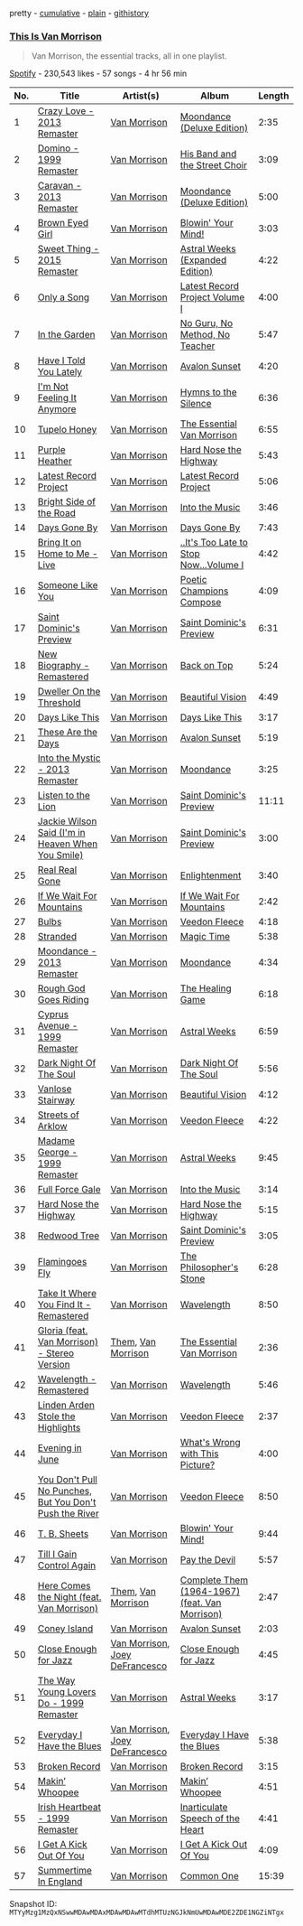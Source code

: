 pretty - [cumulative](/playlists/cumulative/37i9dQZF1DWUHyTgDVMaG1.md) - [plain](/playlists/plain/37i9dQZF1DWUHyTgDVMaG1) - [githistory](https://github.githistory.xyz/mackorone/spotify-playlist-archive/blob/main/playlists/plain/37i9dQZF1DWUHyTgDVMaG1)

### [This Is Van Morrison](https://open.spotify.com/playlist/37i9dQZF1DWUHyTgDVMaG1)

> Van Morrison, the essential tracks, all in one playlist.

[Spotify](https://open.spotify.com/user/spotify) - 230,543 likes - 57 songs - 4 hr 56 min

| No. | Title | Artist(s) | Album | Length |
|---|---|---|---|---|
| 1 | [Crazy Love \- 2013 Remaster](https://open.spotify.com/track/2TEq8wpp3h8FTbjM5zhYKu) | [Van Morrison](https://open.spotify.com/artist/44NX2ffIYHr6D4n7RaZF7A) | [Moondance \(Deluxe Edition\)](https://open.spotify.com/album/7diHYi0CglGJekoM3KaWBK) | 2:35 |
| 2 | [Domino \- 1999 Remaster](https://open.spotify.com/track/0eti3iRdEgUxwcIcN2N9DY) | [Van Morrison](https://open.spotify.com/artist/44NX2ffIYHr6D4n7RaZF7A) | [His Band and the Street Choir](https://open.spotify.com/album/3YdFToTF5Mr2HLx7zRUIQA) | 3:09 |
| 3 | [Caravan \- 2013 Remaster](https://open.spotify.com/track/1US01PIcb3RFVrcN8mO8CS) | [Van Morrison](https://open.spotify.com/artist/44NX2ffIYHr6D4n7RaZF7A) | [Moondance \(Deluxe Edition\)](https://open.spotify.com/album/7diHYi0CglGJekoM3KaWBK) | 5:00 |
| 4 | [Brown Eyed Girl](https://open.spotify.com/track/3yrSvpt2l1xhsV9Em88Pul) | [Van Morrison](https://open.spotify.com/artist/44NX2ffIYHr6D4n7RaZF7A) | [Blowin' Your Mind!](https://open.spotify.com/album/7dsWupQRlFuhG8FGiQAUjC) | 3:03 |
| 5 | [Sweet Thing \- 2015 Remaster](https://open.spotify.com/track/7rPsF218CASDaDEoMkEe03) | [Van Morrison](https://open.spotify.com/artist/44NX2ffIYHr6D4n7RaZF7A) | [Astral Weeks \(Expanded Edition\)](https://open.spotify.com/album/5PBbOTrlaXQauwwcq2ZiWO) | 4:22 |
| 6 | [Only a Song](https://open.spotify.com/track/70bSAKlzmRnvzD558Rbxg8) | [Van Morrison](https://open.spotify.com/artist/44NX2ffIYHr6D4n7RaZF7A) | [Latest Record Project Volume I](https://open.spotify.com/album/0a4R67uk3jP90Y4F6QYTpV) | 4:00 |
| 7 | [In the Garden](https://open.spotify.com/track/2Tsc8d03lxrsXiiuWpqGkn) | [Van Morrison](https://open.spotify.com/artist/44NX2ffIYHr6D4n7RaZF7A) | [No Guru, No Method, No Teacher](https://open.spotify.com/album/1s9pyp2esxBxLKEjEeSc5N) | 5:47 |
| 8 | [Have I Told You Lately](https://open.spotify.com/track/1VsGYaCBFjCVudtX9IGqDg) | [Van Morrison](https://open.spotify.com/artist/44NX2ffIYHr6D4n7RaZF7A) | [Avalon Sunset](https://open.spotify.com/album/2vE3SSFPxYt7jRu93j6rsi) | 4:20 |
| 9 | [I'm Not Feeling It Anymore](https://open.spotify.com/track/4h5YKBdOncDaKN4jXavfSm) | [Van Morrison](https://open.spotify.com/artist/44NX2ffIYHr6D4n7RaZF7A) | [Hymns to the Silence](https://open.spotify.com/album/0xJpmuJPncL86sIMY1h0lF) | 6:36 |
| 10 | [Tupelo Honey](https://open.spotify.com/track/0cxEPV4gEmfyZ5Lhja3ks1) | [Van Morrison](https://open.spotify.com/artist/44NX2ffIYHr6D4n7RaZF7A) | [The Essential Van Morrison](https://open.spotify.com/album/0RTU4KkKPJ5n8KnV18OaJs) | 6:55 |
| 11 | [Purple Heather](https://open.spotify.com/track/6HOEvcvvRU6eMtI96SA2Es) | [Van Morrison](https://open.spotify.com/artist/44NX2ffIYHr6D4n7RaZF7A) | [Hard Nose the Highway](https://open.spotify.com/album/2F6h5yYUVNcqqeCG55O8Rw) | 5:43 |
| 12 | [Latest Record Project](https://open.spotify.com/track/1Jsqzled83s9OW2qmgKNX4) | [Van Morrison](https://open.spotify.com/artist/44NX2ffIYHr6D4n7RaZF7A) | [Latest Record Project](https://open.spotify.com/album/7lYcnj8LJJ5wRfup0veESZ) | 5:06 |
| 13 | [Bright Side of the Road](https://open.spotify.com/track/4w4Shi3xjbZBDGuhLw5LsQ) | [Van Morrison](https://open.spotify.com/artist/44NX2ffIYHr6D4n7RaZF7A) | [Into the Music](https://open.spotify.com/album/11q2kAICayamyzbVlZvE90) | 3:46 |
| 14 | [Days Gone By](https://open.spotify.com/track/7mHKh4SM1RrPfGqcSLnzkq) | [Van Morrison](https://open.spotify.com/artist/44NX2ffIYHr6D4n7RaZF7A) | [Days Gone By](https://open.spotify.com/album/6sZTihTdgqrzx7pdnuNcrC) | 7:43 |
| 15 | [Bring It on Home to Me \- Live](https://open.spotify.com/track/6SvztZbxAJyRZZJOv5tC51) | [Van Morrison](https://open.spotify.com/artist/44NX2ffIYHr6D4n7RaZF7A) | [..It's Too Late to Stop Now...Volume I](https://open.spotify.com/album/7ycOIZnRNdpnAEaHXZwah4) | 4:42 |
| 16 | [Someone Like You](https://open.spotify.com/track/4beWEVoUbjSziAFPy8voaF) | [Van Morrison](https://open.spotify.com/artist/44NX2ffIYHr6D4n7RaZF7A) | [Poetic Champions Compose](https://open.spotify.com/album/5xGLnJnhmvRq9miVlfeWRN) | 4:09 |
| 17 | [Saint Dominic's Preview](https://open.spotify.com/track/0MgfdN0hWlNeQCSLqjfn6C) | [Van Morrison](https://open.spotify.com/artist/44NX2ffIYHr6D4n7RaZF7A) | [Saint Dominic's Preview](https://open.spotify.com/album/0i3c1sR3poI6S2VIH2VP7Q) | 6:31 |
| 18 | [New Biography \- Remastered](https://open.spotify.com/track/5a6kG1yZ7IXCmWkoke48ZR) | [Van Morrison](https://open.spotify.com/artist/44NX2ffIYHr6D4n7RaZF7A) | [Back on Top](https://open.spotify.com/album/6sBbb0X9PRAyoVfeKQtbaV) | 5:24 |
| 19 | [Dweller On the Threshold](https://open.spotify.com/track/4aHNpAIE8kD1NLIsyhQ6Kl) | [Van Morrison](https://open.spotify.com/artist/44NX2ffIYHr6D4n7RaZF7A) | [Beautiful Vision](https://open.spotify.com/album/73R5G9rjAuJGv3oWfMddjM) | 4:49 |
| 20 | [Days Like This](https://open.spotify.com/track/3xINh6YqkLfucEtjoa4x7D) | [Van Morrison](https://open.spotify.com/artist/44NX2ffIYHr6D4n7RaZF7A) | [Days Like This](https://open.spotify.com/album/2J2QLpbe1EBRP65w9v8CRL) | 3:17 |
| 21 | [These Are the Days](https://open.spotify.com/track/0qyAgwtnMU6AOszUw0DWTe) | [Van Morrison](https://open.spotify.com/artist/44NX2ffIYHr6D4n7RaZF7A) | [Avalon Sunset](https://open.spotify.com/album/2vE3SSFPxYt7jRu93j6rsi) | 5:19 |
| 22 | [Into the Mystic \- 2013 Remaster](https://open.spotify.com/track/3lh3iiiJeiBXHSZw6u0kh6) | [Van Morrison](https://open.spotify.com/artist/44NX2ffIYHr6D4n7RaZF7A) | [Moondance](https://open.spotify.com/album/5PfnCqRbdfIDMb1x3MPQam) | 3:25 |
| 23 | [Listen to the Lion](https://open.spotify.com/track/4gXwWfGICSNmWHwvtbZfby) | [Van Morrison](https://open.spotify.com/artist/44NX2ffIYHr6D4n7RaZF7A) | [Saint Dominic's Preview](https://open.spotify.com/album/0i3c1sR3poI6S2VIH2VP7Q) | 11:11 |
| 24 | [Jackie Wilson Said \(I'm in Heaven When You Smile\)](https://open.spotify.com/track/1hmPyDaLxfscy8AJpJsKJI) | [Van Morrison](https://open.spotify.com/artist/44NX2ffIYHr6D4n7RaZF7A) | [Saint Dominic's Preview](https://open.spotify.com/album/0i3c1sR3poI6S2VIH2VP7Q) | 3:00 |
| 25 | [Real Real Gone](https://open.spotify.com/track/4pGWgMDgwUQiKOHBUJquKd) | [Van Morrison](https://open.spotify.com/artist/44NX2ffIYHr6D4n7RaZF7A) | [Enlightenment](https://open.spotify.com/album/3LznBz5zOUG9nTPbsUFprz) | 3:40 |
| 26 | [If We Wait For Mountains](https://open.spotify.com/track/72fSnuSJOgp3TkdwhhwYhU) | [Van Morrison](https://open.spotify.com/artist/44NX2ffIYHr6D4n7RaZF7A) | [If We Wait For Mountains](https://open.spotify.com/album/6rkBYA1I3t4S9bOsDcrznC) | 2:42 |
| 27 | [Bulbs](https://open.spotify.com/track/4lLl4MNS8l5ACAcAZuUgYP) | [Van Morrison](https://open.spotify.com/artist/44NX2ffIYHr6D4n7RaZF7A) | [Veedon Fleece](https://open.spotify.com/album/1zvI5Kkxus94lhz0RvZWBf) | 4:18 |
| 28 | [Stranded](https://open.spotify.com/track/0M75UQAXb91A02Mmmxc8sh) | [Van Morrison](https://open.spotify.com/artist/44NX2ffIYHr6D4n7RaZF7A) | [Magic Time](https://open.spotify.com/album/2Y4iYwTsE3Xx5kcI6HCiXi) | 5:38 |
| 29 | [Moondance \- 2013 Remaster](https://open.spotify.com/track/6KHNMPZTSif1zFbFKErpNU) | [Van Morrison](https://open.spotify.com/artist/44NX2ffIYHr6D4n7RaZF7A) | [Moondance](https://open.spotify.com/album/5PfnCqRbdfIDMb1x3MPQam) | 4:34 |
| 30 | [Rough God Goes Riding](https://open.spotify.com/track/4Fm4dyENRyVQtJnae9EHPE) | [Van Morrison](https://open.spotify.com/artist/44NX2ffIYHr6D4n7RaZF7A) | [The Healing Game](https://open.spotify.com/album/6rtHawqH9k8k8MmOQeCUyd) | 6:18 |
| 31 | [Cyprus Avenue \- 1999 Remaster](https://open.spotify.com/track/7msn6OoGXrNOaBGvIH1eqT) | [Van Morrison](https://open.spotify.com/artist/44NX2ffIYHr6D4n7RaZF7A) | [Astral Weeks](https://open.spotify.com/album/4pG3bKkbmReDt5QTDn3JDz) | 6:59 |
| 32 | [Dark Night Of The Soul](https://open.spotify.com/track/5uqmyJLQAsGhzykrI01yJI) | [Van Morrison](https://open.spotify.com/artist/44NX2ffIYHr6D4n7RaZF7A) | [Dark Night Of The Soul](https://open.spotify.com/album/5KhH1gOH2LCuSZkznJcxUQ) | 5:56 |
| 33 | [Vanlose Stairway](https://open.spotify.com/track/4sq3wtuQK7roUlG5cIrTad) | [Van Morrison](https://open.spotify.com/artist/44NX2ffIYHr6D4n7RaZF7A) | [Beautiful Vision](https://open.spotify.com/album/73R5G9rjAuJGv3oWfMddjM) | 4:12 |
| 34 | [Streets of Arklow](https://open.spotify.com/track/2mJs4kzVnNaCwT8mxiT3kw) | [Van Morrison](https://open.spotify.com/artist/44NX2ffIYHr6D4n7RaZF7A) | [Veedon Fleece](https://open.spotify.com/album/1zvI5Kkxus94lhz0RvZWBf) | 4:22 |
| 35 | [Madame George \- 1999 Remaster](https://open.spotify.com/track/1N4MKISvC1ddfRCRQDXDd2) | [Van Morrison](https://open.spotify.com/artist/44NX2ffIYHr6D4n7RaZF7A) | [Astral Weeks](https://open.spotify.com/album/4pG3bKkbmReDt5QTDn3JDz) | 9:45 |
| 36 | [Full Force Gale](https://open.spotify.com/track/3KSxtCOb0dc5qBMRvYyv2l) | [Van Morrison](https://open.spotify.com/artist/44NX2ffIYHr6D4n7RaZF7A) | [Into the Music](https://open.spotify.com/album/11q2kAICayamyzbVlZvE90) | 3:14 |
| 37 | [Hard Nose the Highway](https://open.spotify.com/track/0bPjvlScO0C5v8bSvk3OOt) | [Van Morrison](https://open.spotify.com/artist/44NX2ffIYHr6D4n7RaZF7A) | [Hard Nose the Highway](https://open.spotify.com/album/2F6h5yYUVNcqqeCG55O8Rw) | 5:15 |
| 38 | [Redwood Tree](https://open.spotify.com/track/1mII4seqf75hdRck1MzKwz) | [Van Morrison](https://open.spotify.com/artist/44NX2ffIYHr6D4n7RaZF7A) | [Saint Dominic's Preview](https://open.spotify.com/album/0i3c1sR3poI6S2VIH2VP7Q) | 3:05 |
| 39 | [Flamingoes Fly](https://open.spotify.com/track/3kPDybDKRGGPYBZqfh8Zag) | [Van Morrison](https://open.spotify.com/artist/44NX2ffIYHr6D4n7RaZF7A) | [The Philosopher's Stone](https://open.spotify.com/album/3fqbgLpJg4ICPDfJkxHh0S) | 6:28 |
| 40 | [Take It Where You Find It \- Remastered](https://open.spotify.com/track/0ahlxoGhqZFNFtBNzmapbs) | [Van Morrison](https://open.spotify.com/artist/44NX2ffIYHr6D4n7RaZF7A) | [Wavelength](https://open.spotify.com/album/47nhRTYeYBKV5mEfXLV4fb) | 8:50 |
| 41 | [Gloria \(feat\. Van Morrison\) \- Stereo Version](https://open.spotify.com/track/1DKyFVzIh1oa1fFnEmTkIl) | [Them](https://open.spotify.com/artist/5BaHqGtf6UAZnHfqdPaTDA), [Van Morrison](https://open.spotify.com/artist/44NX2ffIYHr6D4n7RaZF7A) | [The Essential Van Morrison](https://open.spotify.com/album/0RXzDyBEGd2EGQTmv8cxQa) | 2:36 |
| 42 | [Wavelength \- Remastered](https://open.spotify.com/track/6KrMDGTp9CtkMLKyftDUTD) | [Van Morrison](https://open.spotify.com/artist/44NX2ffIYHr6D4n7RaZF7A) | [Wavelength](https://open.spotify.com/album/47nhRTYeYBKV5mEfXLV4fb) | 5:46 |
| 43 | [Linden Arden Stole the Highlights](https://open.spotify.com/track/2rqzOXZEUyV3OHzT2J3id7) | [Van Morrison](https://open.spotify.com/artist/44NX2ffIYHr6D4n7RaZF7A) | [Veedon Fleece](https://open.spotify.com/album/1zvI5Kkxus94lhz0RvZWBf) | 2:37 |
| 44 | [Evening in June](https://open.spotify.com/track/3Pu8J62fAyNI1CHEXslM5j) | [Van Morrison](https://open.spotify.com/artist/44NX2ffIYHr6D4n7RaZF7A) | [What's Wrong with This Picture?](https://open.spotify.com/album/5EPVIBCVtKKWbyuEgreyCY) | 4:00 |
| 45 | [You Don't Pull No Punches, But You Don't Push the River](https://open.spotify.com/track/64DWUaa8tCzi96lCthtrMW) | [Van Morrison](https://open.spotify.com/artist/44NX2ffIYHr6D4n7RaZF7A) | [Veedon Fleece](https://open.spotify.com/album/1zvI5Kkxus94lhz0RvZWBf) | 8:50 |
| 46 | [T\. B\. Sheets](https://open.spotify.com/track/2Ftkeb8VLLCf06mLapw86S) | [Van Morrison](https://open.spotify.com/artist/44NX2ffIYHr6D4n7RaZF7A) | [Blowin' Your Mind!](https://open.spotify.com/album/1SGveypuDZtRrDUcB3f5kA) | 9:44 |
| 47 | [Till I Gain Control Again](https://open.spotify.com/track/3Ux5V24J1UL2jeiRloQnqA) | [Van Morrison](https://open.spotify.com/artist/44NX2ffIYHr6D4n7RaZF7A) | [Pay the Devil](https://open.spotify.com/album/0YdHRHdFAcYXbQAfvNoIix) | 5:57 |
| 48 | [Here Comes the Night \(feat\. Van Morrison\)](https://open.spotify.com/track/3OfttbJAJNvkI4VwtZD2E7) | [Them](https://open.spotify.com/artist/5BaHqGtf6UAZnHfqdPaTDA), [Van Morrison](https://open.spotify.com/artist/44NX2ffIYHr6D4n7RaZF7A) | [Complete Them \(1964\-1967\) \(feat\. Van Morrison\)](https://open.spotify.com/album/0I5bDXICWz4idoFkxv0W4Z) | 2:47 |
| 49 | [Coney Island](https://open.spotify.com/track/5JhvJM164OomPRkQq9eO5t) | [Van Morrison](https://open.spotify.com/artist/44NX2ffIYHr6D4n7RaZF7A) | [Avalon Sunset](https://open.spotify.com/album/2vE3SSFPxYt7jRu93j6rsi) | 2:03 |
| 50 | [Close Enough for Jazz](https://open.spotify.com/track/2zklLOZ3s5Nqf4rCEc5ptE) | [Van Morrison](https://open.spotify.com/artist/44NX2ffIYHr6D4n7RaZF7A), [Joey DeFrancesco](https://open.spotify.com/artist/2hpwTpq2QENZv7EAvniKDR) | [Close Enough for Jazz](https://open.spotify.com/album/6ZMv5jBbwIwrmJ3zOtfJ8r) | 4:45 |
| 51 | [The Way Young Lovers Do \- 1999 Remaster](https://open.spotify.com/track/6lFrlUB7dEKJXftFNCCR8A) | [Van Morrison](https://open.spotify.com/artist/44NX2ffIYHr6D4n7RaZF7A) | [Astral Weeks](https://open.spotify.com/album/4pG3bKkbmReDt5QTDn3JDz) | 3:17 |
| 52 | [Everyday I Have the Blues](https://open.spotify.com/track/1fUJpQRC1vWFnBvtUzFtGK) | [Van Morrison](https://open.spotify.com/artist/44NX2ffIYHr6D4n7RaZF7A), [Joey DeFrancesco](https://open.spotify.com/artist/2hpwTpq2QENZv7EAvniKDR) | [Everyday I Have the Blues](https://open.spotify.com/album/7vuJehYbjAUsTiiS8tzOF1) | 5:38 |
| 53 | [Broken Record](https://open.spotify.com/track/0PWTBqQLucbGS5FfK7t4AQ) | [Van Morrison](https://open.spotify.com/artist/44NX2ffIYHr6D4n7RaZF7A) | [Broken Record](https://open.spotify.com/album/2TT94cmhSem2lYGjIyvfw9) | 3:15 |
| 54 | [Makin’ Whoopee](https://open.spotify.com/track/7aGzJsaolmAsa5IzE1fK2I) | [Van Morrison](https://open.spotify.com/artist/44NX2ffIYHr6D4n7RaZF7A) | [Makin’ Whoopee](https://open.spotify.com/album/4LNa2jiFeML1lIHQiVA9cn) | 4:51 |
| 55 | [Irish Heartbeat \- 1999 Remaster](https://open.spotify.com/track/3BHDeR64xp6zXanN8rZRUi) | [Van Morrison](https://open.spotify.com/artist/44NX2ffIYHr6D4n7RaZF7A) | [Inarticulate Speech of the Heart](https://open.spotify.com/album/6fodulHc9HOv0xVm9cnaO9) | 4:41 |
| 56 | [I Get A Kick Out Of You](https://open.spotify.com/track/4zfYMCRuWVzZAuOgiUx2FH) | [Van Morrison](https://open.spotify.com/artist/44NX2ffIYHr6D4n7RaZF7A) | [I Get A Kick Out Of You](https://open.spotify.com/album/5qbyhtM5VBzytQMNCLF50Z) | 4:09 |
| 57 | [Summertime In England](https://open.spotify.com/track/23nrnDUwKNU6dUsZb2FLxY) | [Van Morrison](https://open.spotify.com/artist/44NX2ffIYHr6D4n7RaZF7A) | [Common One](https://open.spotify.com/album/4uUNf38ZQYcbVQqsPxfFNx) | 15:39 |

Snapshot ID: `MTYyMzg1MzQxNSwwMDAwMDAxMDAwMDAwMTdhMTUzNGJkNmUwMDAwMDE2ZDE1NGZiNTgx`